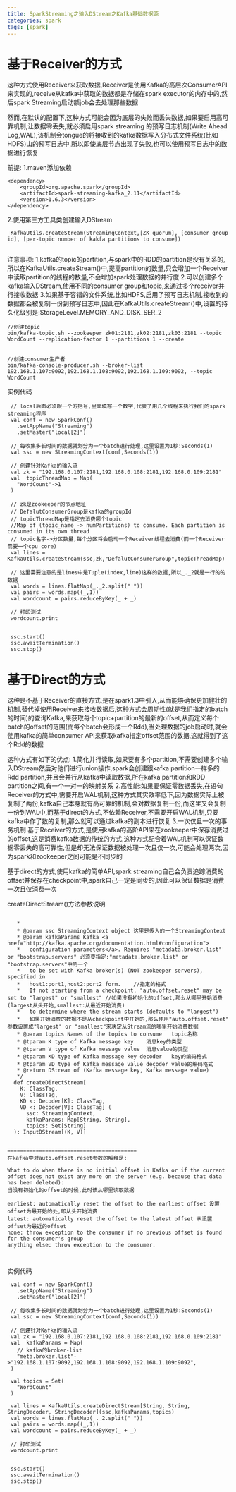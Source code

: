 ```yaml
---
title: SparkStreaming之输入DStream之Kafka基础数据源
categories: spark  
tags: [spark]
---
```



# 基于Receiver的方式

这种方式使用Receiver来获取数据,Receiver是使用Kafka的高层次ConsumerAPI来实现的,receive从kafka中获取的数据都是存储在spark executor的内存中的,然后spark Streaming启动额job会去处理那些数据

然而,在默认的配置下,这种方式可能会因为底层的失败而丢失数据,如果要启用高可靠机制,让数据零丢失,就必须启用spark streaming 的预写日志机制(Write Ahead Log,WAL),该机制会tongue的将接收到的kafka数据写入分布式文件系统(比如HDFS)山的预写日志中,所以即使底层节点出现了失败,也可以使用预写日志中的数据进行恢复

前提:
1.maven添加依赖
```
<dependency>
    <groupId>org.apache.spark</groupId>
    <artifactId>spark-streaming-kafka_2.11</artifactId>
    <version>1.6.3</version>
</dependency>
```

2.使用第三方工具类创建输入DStream
```
 KafkaUtils.createStream(StreamingContext,[ZK quorum], [consumer group id], [per-topic number of kakfa partitions to consume])


```

注意事项:
1.kafka的topic的partition,与spark中的RDD的partition是没有关系的,所以在KafkaUtils.createStream()中,提高partition的数量,只会增加一个Receiver中读取partition的线程的数量,不会增加spark处理数据的并行度
2.可以创建多个kafka输入DStream,使用不同的consumer group和topic,来通过多个receiver并行接收数据
3.如果基于容错的文件系统,比如HDFS,启用了预写日志机制,接收到的数据都会被复制一份到预写日志中,因此在KafkaUtils.createStream()中,设置的持久化级别是:StorageLevel.MEMORY_AND_DISK_SER_2



```
//创建topic
bin/kafka-topic.sh --zookeeper zk01:2181,zk02:2181,zk03:2181 --topic WordCount --replication-factor 1 --partitions 1 --create


//创建consumer生产者
bin/kafka-console-producer.sh --broker-list 192.168.1.107:9092,192.168.1.108:9092,192.168.1.109:9092, --topic WordCount

```

实例代码

```
 // local后面必须跟一个方括号,里面填写一个数字,代表了用几个线程来执行我们的spark streaming程序
 val conf = new SparkConf()
   .setAppName("Streaming")
   .setMaster("local[2]")

 // 每收集多长时间的数据就划分为一个batch进行处理,这里设置为1秒:Seconds(1)
 val ssc = new StreamingContext(conf,Seconds(1))

 // 创建针对Kafka的输入流
 val zk = "192.168.0.107:2181,192.168.0.108:2181,192.168.0.109:2181"
 val  topicThreadMap = Map(
   "WordCount"->1
 )
 
 // zk是zookeeper的节点地址
 // DefalutConsumerGroup是kafka的groupId
 // topicThreadMap是指定去消费哪个topic
 //Map of (topic_name -> numPartitions) to consume. Each partition is consumed in its own thread
 // topic名字->分区数量,每个分区将会启动一个Receiver线程去消费(而一个Receiver需要一个cpu core)
 val lines = KafkaUtils.createStream(ssc,zk,"DefalutConsumerGroup",topicThreadMap)
 
 // 这里需要注意的是lines中是Tuple(index,line)这样的数据,所以_._2就是一行的的数据
 val words = lines.flatMap(_._2.split(" "))
 val pairs = words.map((_,1))
 val wordcount = pairs.reduceByKey(_ + _)

 // 打印测试
 wordcount.print


 ssc.start()
 ssc.awaitTermination()
 ssc.stop()

```


# 基于Direct的方式

这种是不基于Receiver的直接方式,是在spark1.3中引入,从而能够确保更加健壮的机制,替代掉使用Receiver来接收数据后,这种方式会周期性(就是我们指定的batch的时间)的查询Kafka,来获取每个topic+partition的最新的offset,从而定义每个batch的offset的范围(而每个batch会形成一个Rdd),当处理数据的job启动时,就会使用kafka的简单consumer API来获取kafka指定offset范围的数据,这就得到了这个Rdd的数据

这种方式有如下的优点:
1.简化并行读取,如果要有多个partition,不需要创建多个输入DStream然后对他们进行union操作,spark会创建跟kafka partition一样多的Rdd partition,并且会并行从kafka中读取数据,所在kafka partition和RDD partition之间,有一个一对一的映射关系
2.高性能:如果要保证零数据丢失,在语句Receiver的方式中,需要开启WAL机制,这种方式其实效率低下,因为数据实际上被复制了两份,kafka自己本身就有高可靠的机制,会对数据复制一份,而这里又会复制一份到WAL中,而基于direct的方式,不依赖Receiver,不需要开启WAL机制,只要kafka中作了数的复制,那么就可以通过kafka的副本进行恢复
3.一次仅且一次的事务机制
基于Receiver的方式,是使用kafka的高阶API来在zookeeper中保存消费过的offset,这是消费kafka数据的传统的方式,这种方式配合着WAL机制可以保证数据零丢失的高可靠性,但是却无法保证数据被处理一次且仅一次,可能会处理两次,因为spark和zookeeper之间可能是不同步的

基于direct的方式,使用kafka的简单API,spark streaming自己会负责追踪消费的offset并保存在checkpoint中,spark自己一定是同步的,因此可以保证数据是消费一次且仅消费一次

createDirectStream()方法参数说明

```

   *
   * @param ssc StreamingContext object	这里是传入的一个StreamingContext
   * @param kafkaParams Kafka <a href="http://kafka.apache.org/documentation.html#configuration">
   *   configuration parameters</a>. Requires "metadata.broker.list" or "bootstrap.servers" 必须要指定:"metadata.broker.list" or "bootstrap.servers"中的一个
   *   to be set with Kafka broker(s) (NOT zookeeper servers), specified in
   *   host1:port1,host2:port2 form.	//指定的格式
   *   If not starting from a checkpoint, "auto.offset.reset" may be set to "largest" or "smallest"	//如果没有初始化的offset,那么从哪里开始消费(largest从头开始,smallest:从最近开始消费)
   *   to determine where the stream starts (defaults to "largest")
   *   如果开始消费的数据不是从checkpoint中开始的,那么使用"auto.offset.reset" 参数设置成"largest" or "smallest"来决定从Stream流的哪里开始消费数据
   * @param topics Names of the topics to consume	topic名称
   * @tparam K type of Kafka message key	消息key的类型
   * @tparam V type of Kafka message value	消息value的类型
   * @tparam KD type of Kafka message key decoder	key的编码格式
   * @tparam VD type of Kafka message value decoder	value的编码格式
   * @return DStream of (Kafka message key, Kafka message value)
   */
  def createDirectStream[
    K: ClassTag,
    V: ClassTag,
    KD <: Decoder[K]: ClassTag,
    VD <: Decoder[V]: ClassTag] (
      ssc: StreamingContext,
      kafkaParams: Map[String, String],
      topics: Set[String]
  ): InputDStream[(K, V)]


=========================================
在kafka中对auto.offset.reset参数的解释是:

What to do when there is no initial offset in Kafka or if the current offset does not exist any more on the server (e.g. because that data has been deleted):
当没有初始化的offset的时候,此时该从哪里读取数据

earliest: automatically reset the offset to the earliest offset	设置offset为最开始的处,即从头开始消费
latest: automatically reset the offset to the latest offset	从设置offset为最近的offset
none: throw exception to the consumer if no previous offset is found for the consumer's group
anything else: throw exception to the consumer.



```

实例代码
```
 val conf = new SparkConf()
   .setAppName("Streaming")
   .setMaster("local[2]")

 // 每收集多长时间的数据就划分为一个batch进行处理,这里设置为1秒:Seconds(1)
 val ssc = new StreamingContext(conf,Seconds(1))

 // 创建针对Kafka的输入流
 val zk = "192.168.0.107:2181,192.168.0.108:2181,192.168.0.109:2181"
 val  kafkaParams = Map(
   // kafka的broker-list
   "meta.broker.list"->"192.168.1.107:9092,192.168.1.108:9092,192.168.1.109:9092",
 )

 val topics = Set(
   "WordCount"
 )

 val lines = KafkaUtils.createDirectStream[String, String, StringDecoder, StringDecoder](ssc,kafkaParams,topics)
 val words = lines.flatMap(_._2.split(" "))
 val pairs = words.map((_,1))
 val wordcount = pairs.reduceByKey(_ + _)

 // 打印测试
 wordcount.print


 ssc.start()
 ssc.awaitTermination()
 ssc.stop()

```









